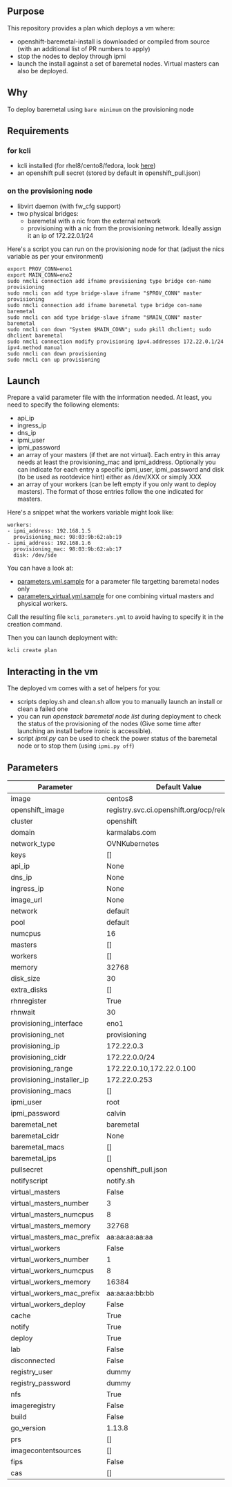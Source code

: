 ## Purpose

This repository provides a plan which deploys a vm where:
- openshift-baremetal-install is downloaded or compiled from source (with an additional list of PR numbers to apply)
- stop the nodes to deploy through ipmi
- launch the install against a set of baremetal nodes. Virtual masters can also be deployed.

## Why

To deploy baremetal using `bare minimum` on the provisioning node

## Requirements

### for kcli

- kcli installed (for rhel8/cento8/fedora, look [here](https://kcli.readthedocs.io/en/latest/#package-install-method))
- an openshift pull secret (stored by default in openshift_pull.json)

### on the provisioning node

- libvirt daemon (with fw_cfg support)
- two physical bridges:
    - baremetal with a nic from the external network
    - provisioning with a nic from the provisioning network. Ideally assign it an ip of 172.22.0.1/24

Here's a script you can run on the provisioning node for that (adjust the nics variable as per your environment)

```
export PROV_CONN=eno1
export MAIN_CONN=eno2
sudo nmcli connection add ifname provisioning type bridge con-name provisioning
sudo nmcli con add type bridge-slave ifname "$PROV_CONN" master provisioning
sudo nmcli connection add ifname baremetal type bridge con-name baremetal
sudo nmcli con add type bridge-slave ifname "$MAIN_CONN" master baremetal
sudo nmcli con down "System $MAIN_CONN"; sudo pkill dhclient; sudo dhclient baremetal
sudo nmcli connection modify provisioning ipv4.addresses 172.22.0.1/24 ipv4.method manual
sudo nmcli con down provisioning
sudo nmcli con up provisioning
```

## Launch

Prepare a valid parameter file with the information needed. At least, you need to specify the following elements:

- api_ip
- ingress_ip
- dns_ip
- ipmi_user
- ipmi_password
- an array of your masters (if thet are not virtual). Each entry in this array needs at least the provisioning_mac and ipmi_address. Optionally you can indicate for each entry a specific ipmi_user, ipmi_password and disk (to be used as rootdevice hint) either as /dev/XXX or simply XXX
- an array of your workers (can be left empty if you only want to deploy masters). The format of those entries follow the one indicated for masters.

Here's a snippet what the workers variable might look like:

```
workers:
- ipmi_address: 192.168.1.5
  provisioning_mac: 98:03:9b:62:ab:19
- ipmi_address: 192.168.1.6
  provisioning_mac: 98:03:9b:62:ab:17
  disk: /dev/sde
```

You can have a look at:

- [parameters.yml.sample](parameters.yml.sample) for a parameter file targetting baremetal nodes only
- [parameters_virtual.yml.sample](parameters_virtual.yml.sample) for one combining virtual masters and physical workers.

Call the resulting file `kcli_parameters.yml` to avoid having to specify it in the creation command.

Then you can launch deployment with:

```
kcli create plan
```

## Interacting in the vm

The deployed vm comes with a set of helpers for you:
- scripts deploy.sh and clean.sh allow you to manually launch an install or clean a failed one
- you can run *openstack baremetal node list* during deployment to check the status of the provisioning of the nodes (Give some time after launching an install before ironic is accessible).
- script *ipmi.py* can be used to check the power status of the baremetal node or to stop them (using `ipmi.py off`)

## Parameters

|Parameter                 |Default Value                                |
|--------------------------|---------------------------------------------|
|image                     |centos8                                      |
|openshift_image           |registry.svc.ci.openshift.org/ocp/release:4.5|
|cluster                   |openshift                                    |
|domain                    |karmalabs.com                                |
|network_type              |OVNKubernetes                                |
|keys                      |[]                                           |
|api_ip                    |None                                         |
|dns_ip                    |None                                         |
|ingress_ip                |None                                         |
|image_url                 |None                                         |
|network                   |default                                      |
|pool                      |default                                      |
|numcpus                   |16                                           |
|masters                   |[]                                           |
|workers                   |[]                                           |
|memory                    |32768                                        |
|disk_size                 |30                                           |
|extra_disks               |[]                                           |
|rhnregister               |True                                         |
|rhnwait                   |30                                           |
|provisioning_interface    |eno1                                         |
|provisioning_net          |provisioning                                 |
|provisioning_ip           |172.22.0.3                                   |
|provisioning_cidr         |172.22.0.0/24                                |
|provisioning_range        |172.22.0.10,172.22.0.100                     |
|provisioning_installer_ip |172.22.0.253                                 |
|provisioning_macs         |[]                                           |
|ipmi_user                 |root                                         |
|ipmi_password             |calvin                                       |
|baremetal_net             |baremetal                                    |
|baremetal_cidr            |None                                         |
|baremetal_macs            |[]                                           |
|baremetal_ips             |[]                                           |
|pullsecret                |openshift_pull.json                          |
|notifyscript              |notify.sh                                    |
|virtual_masters           |False                                        |
|virtual_masters_number    |3                                            |
|virtual_masters_numcpus   |8                                            |
|virtual_masters_memory    |32768                                        |
|virtual_masters_mac_prefix|aa:aa:aa:aa:aa                               |
|virtual_workers           |False                                        |
|virtual_workers_number    |1                                            |
|virtual_workers_numcpus   |8                                            |
|virtual_workers_memory    |16384                                        |
|virtual_workers_mac_prefix|aa:aa:aa:bb:bb                               |
|virtual_workers_deploy    |False                                        |
|cache                     |True                                         |
|notify                    |True                                         |
|deploy                    |True                                         |
|lab                       |False                                        |
|disconnected              |False                                        |
|registry_user             |dummy                                        |
|registry_password         |dummy                                        |
|nfs                       |True                                         |
|imageregistry             |False                                        |
|build                     |False                                        |
|go_version                |1.13.8                                       |
|prs                       |[]                                           |
|imagecontentsources       |[]                                           |
|fips                      |False                                        |
|cas                       |[]                                           |
